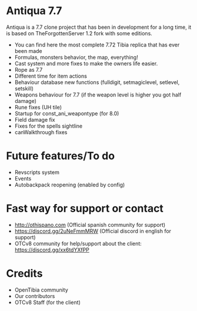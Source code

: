 # Antiqua 7.7
Antiqua is a 7.7 clone project that has been in development for a long time, it is based on TheForgottenServer 1.2 fork with some editions.

  - You can find here the most complete 7.72 Tibia replica that has ever been made
  - Formulas, monsters behavior, the map, everything!
  - Cast system and more fixes to make the owners life easier.
  - Rope as 7.7
  - Different time for item actions
  - Behaviour database new functions (fulldigit, setmagiclevel, setlevel, setskill)
  - Weapons behaviour for 7.7 (if the weapon level is higher you got half damage)
  - Rune fixes (UH tile)
  - Startup for const_ani_weapontype (for 8.0)
  - Field damage fix
  - Fixes for the spells sightline
  - canWalkthrough fixes

# Future features/To do
  - Revscripts system
  - Events
  - Autobackpack reopening (enabled by config)

# Fast way for support or contact
  - http://othispano.com (Official spanish community for support)
  - https://discord.gg/2uNeFmmMRW (Official discord in english for support)
  - OTCv8 community for help/support about the client: https://discord.gg/xx6tdYXfPP

# Credits
  - OpenTibia community
  - Our contributors
  - OTCv8 Staff (for the client)
